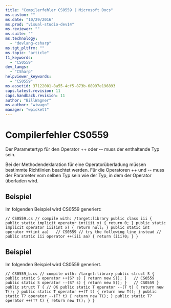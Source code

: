 ```yaml
---
title: "Compilerfehler CS0559 | Microsoft Docs"
ms.custom: ""
ms.date: "10/29/2016"
ms.prod: "visual-studio-dev14"
ms.reviewer: ""
ms.suite: ""
ms.technology: 
  - "devlang-csharp"
ms.tgt_pltfrm: ""
ms.topic: "article"
f1_keywords: 
  - "CS0559"
dev_langs: 
  - "CSharp"
helpviewer_keywords: 
  - "CS0559"
ms.assetid: 37122001-8a55-4cf5-873b-68997e196893
caps.latest.revision: 11
caps.handback.revision: 11
author: "BillWagner"
ms.author: "wiwagn"
manager: "wpickett"
---
```

# Compilerfehler CS0559
Der Parametertyp für den Operator \+\+ oder \-\- muss der enthaltende Typ sein.  
  
 Bei der Methodendeklaration für eine Operatorüberladung müssen bestimmte Richtlinien beachtet werden. Für die Operatoren \+\+ und \-\- muss der Parameter vom selben Typ sein wie der Typ, in dem der Operator überladen wird.  
  
## Beispiel  
 Im folgenden Beispiel wird CS0559 generiert:  
  
```  
// CS0559.cs // compile with: /target:library public class iii { public static implicit operator int(iii x) { return 0; } public static implicit operator iii(int x) { return null; } public static int operator ++(int aa)   // CS0559 // try the following line instead // public static iii operator ++(iii aa) { return (iii)0; } }  
```  
  
## Beispiel  
 Im folgenden Beispiel wird CS0559 generiert.  
  
```  
// CS0559_b.cs // compile with: /target:library public struct S { public static S operator ++(S? s) { return new S(); }   // CS0559 public static S operator --(S? s) { return new S(); }   // CS0559 } public struct T { // OK public static T operator --(T t) { return new T(); } public static T operator ++(T t) { return new T(); } public static T? operator --(T? t) { return new T(); } public static T? operator ++(T? t) { return new T(); } }  
```